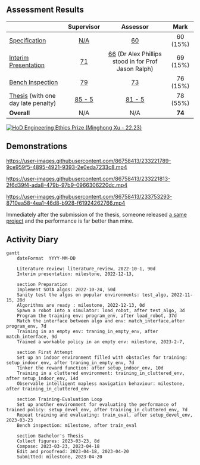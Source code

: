 ## Assessment Results

| | Supervisor | Assessor | Mark |
| :- | :-: | :-: | :-: |
| [Specification](feedbacks/specification-annotated.pdf) | [N/A](feedbacks/specification-supervisor.pdf) | [60](feedbacks/specification-assessor.pdf) | 60 (15%) |
| [Interim Presentation](slides/main.pdf) | [71](feedbacks/interim-presentation-supervisor.pdf) | [66](feedbacks/interim-presentation-assessor.pdf) (Dr Alex Phillips stood in for Prof Jason Ralph) | 69 (15%) |
| [Bench Inspection](poster/main.pdf) | [79](feedbacks/bench-inspection-supervisor.pdf) | [73](feedbacks/bench-inspection-assessor.pdf) | 76 (15%) |
| [Thesis](thesis/main.pdf) (with one day late penalty) | [85 - 5](feedbacks/thesis-supervisor.pdf) | [81 - 5](feedbacks/thesis-assessor.pdf) | 78 (55%) |
| **Overall** | N/A | N/A | **74** |

[![HoD Engineering Ethics Prize (Minghong Xu - 22.23)](feedbacks/hod-engineering-ethics-prize.png)](feedbacks/hod-engineering-ethics-prize.pdf)

## Demonstrations

https://user-images.githubusercontent.com/86758413/233221789-9ce959f5-4895-4921-9393-2e0eda7233c8.mp4

https://user-images.githubusercontent.com/86758413/233221813-2f6d39f4-ada8-479b-97b9-0966306220dc.mp4

https://user-images.githubusercontent.com/86758413/233753293-8710ea58-4ea1-46d8-b928-f61924262766.mp4

Immediately after the submission of the thesis, someone released [a same project](https://github.com/tomasvr/turtlebot3_drlnav) and the performance is far better than mine.

## Activity Diary

```mermaid
gantt
    dateFormat  YYYY-MM-DD

    Literature review: literature_review, 2022-10-1, 90d
    Interim presentation: milestone, 2022-12-13,

    section Preparation
    Implement SOTA algos: 2022-10-24, 50d
    Sanity test the algos on popular environments: test_algo, 2022-11-15, 28d
    Algorithms are ready : milestone, 2022-12-13, 0d
    Spawn a robot into a simulator: load_robot, after test_algo, 3d
    Program the training env: program_env, after load_robot, 37d
    Match the interface between algo and env: match_interface,after program_env, 7d
    Training in an empty env: traning_in_empty_env, after match_interface, 9d
    Trained a workable policy in an empty env: milestone, 2023-2-7,

    section First Attempt
    Set up an indoor environment filled with obstacles for training: setup_indoor_env, after traning_in_empty_env, 7d
    Tinker the reward function: after setup_indoor_env, 10d
    Training in a cluttered environment: training_in_cluttered_env, after setup_indoor_env, 14d
    Observable intelligent mapless navigation behaviour: milestone, after training_in_cluttered_env

    section Training-Evaluation Loop
    Set up another environment for evaluating the performance of trained policy: setup_devel_env, after training_in_cluttered_env, 7d
    Repeat training and evaluating: train_eval, after setup_devel_env, 2023-03-23
    Bench inspection: milestone, after train_eval

    section Bachelor's Thesis
    Collect figures: 2023-03-23, 8d
    Compose: 2023-03-23, 2023-04-18
    Edit and proofread: 2023-04-18, 2023-04-20
    Submitted: milestone, 2023-04-20
```

